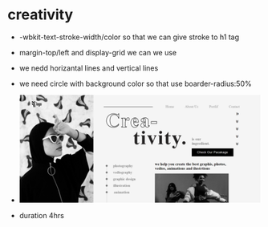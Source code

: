 # creativity
- -wbkit-text-stroke-width/color so that we can give stroke to h1 tag
- margin-top/left and display-grid we can we use
- we nedd horizantal lines and vertical lines
- we need circle with background color so that use boarder-radius:50%



- ![yas](ss.png)
- duration 4hrs